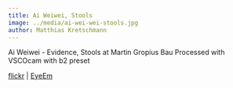 ```yaml
---
title: Ai Weiwei, Stools
image: ../media/ai-wei-wei-stools.jpg
author: Matthias Kretschmann
---
```


Ai Weiwei - Evidence, Stools at Martin Gropius Bau
Processed with VSCOcam with b2 preset

[flickr](https://www.flickr.com/photos/krema/14016811365/) | [EyeEm](http://www.eyeem.com/p/35839008)
